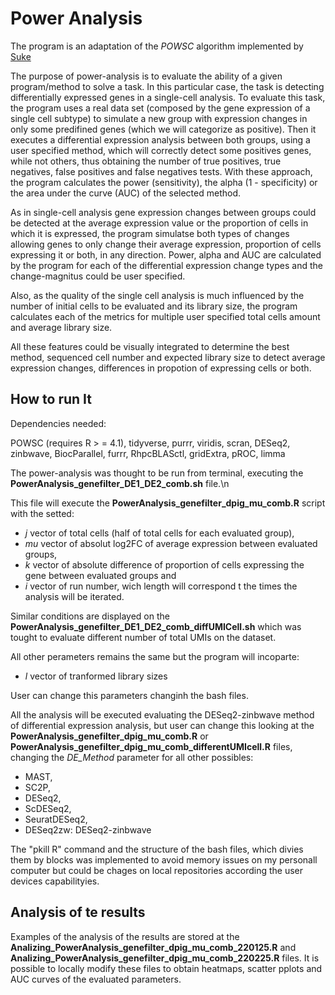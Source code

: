 # Power Analysis

The program is an adaptation of the _POWSC_ algorithm implemented by [Suke](https://github.com/suke18/POWSC)

The purpose of power-analysis is to evaluate the ability of a given program/method to solve a task. In this particular case, the task is detecting differentially expressed genes in a single-cell analysis. To evaluate this task, the program uses a real data set (composed by the gene expression of a single cell subtype) to simulate a new group with expression changes in only some predifined genes (which we will categorize as positive). Then it executes a differential expression analysis between both groups, using a user specified method, which will correctly detect some positives genes, while not others, thus obtaining the number of true positives, true negatives, false positives and false negatives tests. With these approach, the program calculates the power (sensitivity), the alpha (1 - specificity) or the area under the curve (AUC) of the selected method.


As in single-cell analysis gene expression changes between groups could be detected at the average expression value or the proportion of cells in which it is expressed, the program simulatse both types of changes allowing genes to only change their average expression, proportion of cells expressing it or both, in any direction.
Power, alpha and AUC are calculated by the program for each of the differential expression change types and the change-magnitus could be user specified.

Also, as the quality of the single cell analysis is much influenced by the number of initial cells to be evaluated and its library size, the program calculates each of the metrics for multiple user specified total cells amount and average library size.


All these features could be visually integrated to determine the best method, sequenced cell number and expected library size to detect average expression changes, differences in propotion of expressing cells or both.

## How to run It

Dependencies needed:

POWSC (requires R > =  4.1), tidyverse, purrr, viridis, scran, DESeq2, zinbwave, BiocParallel, furrr, RhpcBLASctl, gridExtra, pROC, limma

The power-analysis was thought to be run from terminal, executing the **PowerAnalysis_genefilter_DE1_DE2_comb.sh** file.\n 

This file will execute the **PowerAnalysis_genefilter_dpig_mu_comb.R** script with the setted:

- _j_ vector of total cells (half of total cells for each evaluated group),
- _mu_ vector of absolut log2FC of average expression between evaluated groups,
- _k_ vector of absolute difference of proportion of cells expressing the gene between evaluated groups and
- _i_ vector of run number, wich length will correspond t the times the analysis will be iterated.

Similar conditions are displayed on the **PowerAnalysis_genefilter_DE1_DE2_comb_diffUMICell.sh** which was tought to evaluate different number of total UMIs on the dataset.

All other perameters remains the same but the program will incoparte:

- _l_ vector of tranformed library sizes


User can change this parameters changinh the bash files.

All the analysis will be executed evaluating the DESeq2-zinbwave method of differential expression analysis, but user can change this looking at the **PowerAnalysis_genefilter_dpig_mu_comb.R** or **PowerAnalysis_genefilter_dpig_mu_comb_differentUMIcell.R** files, changing the _DE_Method_ parameter for all other possibles:

- MAST,
- SC2P,
- DESeq2, 
- ScDESeq2,  
- SeuratDESeq2, 
- DESeq2zw: DESeq2-zinbwave


The "pkill R" command and the structure of the bash files, which divies them by blocks was implemented to avoid memory issues on my personall computer but could be chages on local repositories according the user devices capabilityies.

## Analysis of te results

Examples of the analysis of the results are stored at the **Analizing_PowerAnalysis_genefilter_dpig_mu_comb_220125.R** and **Analizing_PowerAnalysis_genefilter_dpig_mu_comb_220225.R** files. It is possible to locally modify these files to obtain heatmaps, scatter pplots and AUC curves of the evaluated parameters.



 
